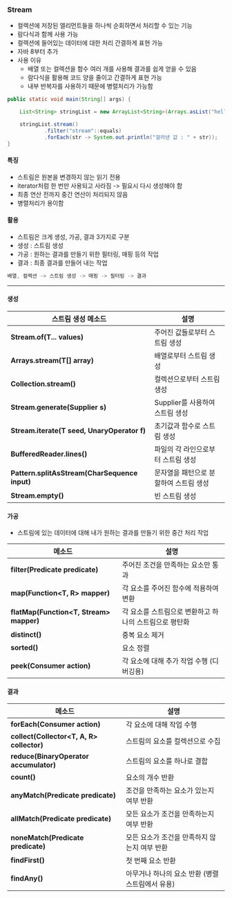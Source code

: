 ### Stream
- 컬렉션에 저장된 엘리먼트들을 하나씩 순회하면서 처리할 수 있는 기능
- 람다식과 함께 사용 가능
- 컬렉션에 들어있는 데이터에 대한 처리 간결하게 표현 가능
- 자바 8부터 추가
- 사용 이유
  - 배열 또는 컬렉션을 함수 여러 개를 사용해 결과를 쉽게 얻을 수 있음
  - 람다식을 활용해 코드 양을 줄이고 간결하게 표현 가능
  - 내부 반복자를 사용하기 때문에 병렬처리가 가능함
  
```java
public static void main(String[] args) {

    List<String> stringList = new ArrayList<String>(Arrays.asList("hello", "stream", "world"));

    stringList.stream()
            .filter("stream"::equals)
            .forEach(str -> System.out.println("걸러낸 값 : " + str));
}
```

#### 특징
- 스트림은 원본을 변경하지 않는 읽기 전용
- iterator처럼 한 번만 사용되고 사라짐 -> 필요시 다시 생성해야 함
- 최종 연산 전까지 중간 연산이 처리되지 않음
- 병렬처리가 용이함

#### 활용
- 스트림은 크게 생성, 가공, 결과 3가지로 구분
 - 생성 : 스트림 생성
 - 가공 : 원하는 결과를 만들기 위한 필터링, 매핑 등의 작업
 - 결과 : 최종 결과를 만들어 내는 작업
```java
배열, 컬렉션 -> 스트림 생성 -> 매핑 -> 필터링 -> 결과
```

---

#### 생성
| 스트림 생성 메소드                                | 설명                                                                 |
|--------------------------------------------------|----------------------------------------------------------------------|
| **Stream.of(T... values)**                       | 주어진 값들로부터 스트림 생성                                        |
| **Arrays.stream(T[] array)**                     | 배열로부터 스트림 생성                                               |
| **Collection.stream()**                          | 컬렉션으로부터 스트림 생성                                           |
| **Stream.generate(Supplier<T> s)**               | Supplier를 사용하여 스트림 생성                                      |
| **Stream.iterate(T seed, UnaryOperator<T> f)**   | 초기값과 함수로 스트림 생성                                          |
| **BufferedReader.lines()**                       | 파일의 각 라인으로부터 스트림 생성                                   |
| **Pattern.splitAsStream(CharSequence input)**    | 문자열을 패턴으로 분할하여 스트림 생성                               |
| **Stream.empty()**                               | 빈 스트림 생성   |



#### 가공
- 스트림에 있는 데이터에 대해 내가 원하는 결과를 만들기 위한 중간 처리 작업

| 메소드                                        | 설명                                                         |
|-----------------------------------------------|--------------------------------------------------------------|
| **filter(Predicate<T> predicate)**            | 주어진 조건을 만족하는 요소만 통과                             |
| **map(Function<T, R> mapper)**                | 각 요소를 주어진 함수에 적용하여 변환                          |
| **flatMap(Function<T, Stream<R>> mapper)**    | 각 요소를 스트림으로 변환하고 하나의 스트림으로 평탄화           |
| **distinct()**                                | 중복 요소 제거                                                |
| **sorted()**                                  | 요소 정렬                                                     |
| **peek(Consumer<T> action)**                  | 각 요소에 대해 추가 작업 수행 (디버깅용)                       |



#### 결과

| 메소드                                    | 설명                                              |
|-------------------------------------------|---------------------------------------------------|
| **forEach(Consumer<T> action)**           | 각 요소에 대해 작업 수행                           |
| **collect(Collector<T, A, R> collector)** | 스트림의 요소를 컬렉션으로 수집                    |
| **reduce(BinaryOperator<T> accumulator)** | 스트림의 요소를 하나로 결합                        |
| **count()**                               | 요소의 개수 반환                                  |
| **anyMatch(Predicate<T> predicate)**      | 조건을 만족하는 요소가 있는지 여부 반환            |
| **allMatch(Predicate<T> predicate)**      | 모든 요소가 조건을 만족하는지 여부 반환            |
| **noneMatch(Predicate<T> predicate)**     | 모든 요소가 조건을 만족하지 않는지 여부 반환       |
| **findFirst()**                           | 첫 번째 요소 반환                                  |
| **findAny()**                             | 아무거나 하나의 요소 반환 (병렬 스트림에서 유용)   |


